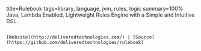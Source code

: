 title=Rulebook
tags=library, language, jvm, rules, logic
summary=100% Java, Lambda Enabled, Lightweight Rules Engine with a Simple and Intuitive DSL.
~~~~~~

[Website](http://deliveredtechnologies.com/) | [Source](https://github.com/deliveredtechnologies/rulebook)

